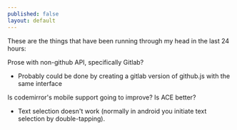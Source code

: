 ```yaml
---
published: false
layout: default
---
```


These are the things that have been running through my head in the last 24 hours:

Prose with non-github API, specifically Gitlab?

 * Probably could be done by creating a gitlab version of github.js with the same interface
 
Is codemirror's mobile support going to improve? Is ACE better?

 * Text selection doesn't work (normally in android you initiate text selection by double-tapping).
